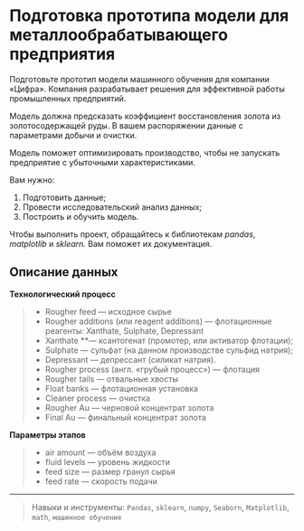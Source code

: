 # Подготовка прототипа модели для металлообрабатывающего предприятия

Подготовьте прототип модели машинного обучения для компании «Цифра». Компания разрабатывает решения для эффективной работы промышленных предприятий.

Модель должна предсказать коэффициент восстановления золота из золотосодержащей руды. В вашем распоряжении данные с параметрами добычи и очистки.

Модель поможет оптимизировать производство, чтобы не запускать предприятие с убыточными характеристиками.

Вам нужно:

1. Подготовить данные;
2. Провести исследовательский анализ данных;
3. Построить и обучить модель.

Чтобы выполнить проект, обращайтесь к библиотекам *pandas*, *matplotlib* и *sklearn.* Вам поможет их документация.

## Описание данных

__Технологический процесс__
> - Rougher feed — исходное сырье
> - Rougher additions (или reagent additions) — флотационные реагенты: Xanthate, Sulphate, Depressant
> - Xanthate \**— ксантогенат (промотер, или активатор флотации);
> - Sulphate — сульфат (на данном производстве сульфид натрия);
> - Depressant — депрессант (силикат натрия).
> - Rougher process (англ. «грубый процесс») — флотация
> - Rougher tails — отвальные хвосты
> - Float banks — флотационная установка
> - Cleaner process — очистка
> - Rougher Au — черновой концентрат золота
> - Final Au — финальный концентрат золота

__Параметры этапов__
> - air amount — объём воздуха
> - fluid levels — уровень жидкости
> - feed size — размер гранул сырья
> - feed rate — скорость подачи
---

> Навыки и инструменты:  `Pandas`, `sklearn`, `numpy`, `Seaborn`, `Matplotlib`, `math`, `машинное обучение`
